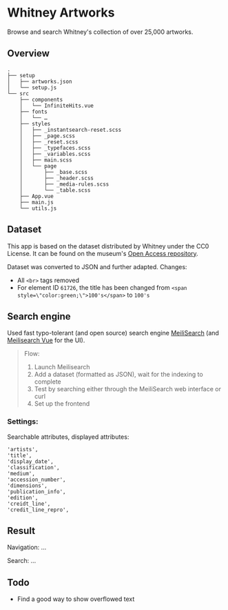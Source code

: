 # Whitney Artworks

Browse and search Whitney's collection of over 25,000 artworks.

## Overview

```
.
├── setup
│   ├── artworks.json
│   └── setup.js
└── src
    ├── components
    │   └── InfiniteHits.vue
    ├── fonts
    │   └── …
    ├── styles
    │   ├── _instantsearch-reset.scss
    │   ├── _page.scss
    │   ├── _reset.scss
    │   ├── _typefaces.scss
    │   ├── _variables.scss
    │   ├── main.scss
    │   └── page
    │       ├── _base.scss
    │       ├── _header.scss
    │       ├── _media-rules.scss
    │       └── _table.scss
    ├── App.vue
    ├── main.js
    └── utils.js
```

## Dataset

This app is based on the dataset distributed by Whitney under the CC0 License. It can be found on the museum's [Open Access repository](https://github.com/whitneymuseum/open-access/).

Dataset was converted to JSON and further adapted. Changes:
- All `<br>` tags removed
- For element ID `61726`, the title has been changed from `<span style=\"color:green;\">100's</span>` to `100's`

## Search engine

Used fast typo-tolerant (and open source) search engine [MeiliSearch](https://github.com/meilisearch/MeiliSearch) (and [Meilisearch Vue](https://github.com/meilisearch/meilisearch-vue) for the UI).

> Flow:
> 1. Launch Meilisearch
> 2. Add a dataset (formatted as JSON), wait for the indexing to complete
> 3. Test by searching either through the MeiliSearch web interface or curl
> 4. Set up the frontend

### Settings:

Searchable attributes, displayed attributes:
```
'artists',
'title',
'display_date',
'classification',
'medium',
'accession_number',
'dimensions',
'publication_info',
'edition',
'creidt_line',
'credit_line_repro',
```

## Result

Navigation: …

Search: …

## Todo

- Find a good way to show overflowed text
